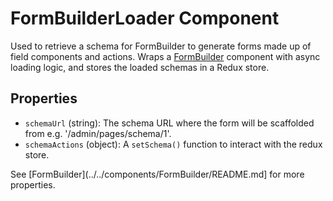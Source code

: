 # FormBuilderLoader Component

Used to retrieve a schema for FormBuilder to generate forms made up of field components and actions.
Wraps a [FormBuilder](../../components/FormBuilder/README.md) component with async loading logic,
and stores the loaded schemas in a Redux store.

## Properties

 * `schemaUrl` (string): The schema URL where the form will be scaffolded from e.g. '/admin/pages/schema/1'.
 * `schemaActions` (object): A `setSchema()` function to interact with the redux store.

See [FormBuilder](../../components/FormBuilder/README.md] for more properties.
